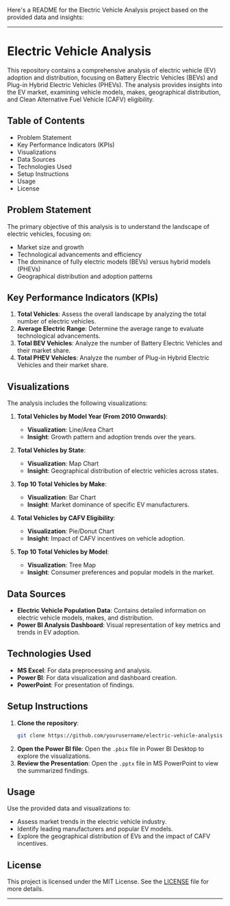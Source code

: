 Here's a README for the Electric Vehicle Analysis project based on the provided data and insights:

---

# Electric Vehicle Analysis

This repository contains a comprehensive analysis of electric vehicle (EV) adoption and distribution, focusing on Battery Electric Vehicles (BEVs) and Plug-in Hybrid Electric Vehicles (PHEVs). The analysis provides insights into the EV market, examining vehicle models, makes, geographical distribution, and Clean Alternative Fuel Vehicle (CAFV) eligibility.

## Table of Contents
- Problem Statement
- Key Performance Indicators (KPIs)
- Visualizations
- Data Sources
- Technologies Used
- Setup Instructions
- Usage
- License

## Problem Statement
The primary objective of this analysis is to understand the landscape of electric vehicles, focusing on:
- Market size and growth
- Technological advancements and efficiency
- The dominance of fully electric models (BEVs) versus hybrid models (PHEVs)
- Geographical distribution and adoption patterns

## Key Performance Indicators (KPIs)
1. **Total Vehicles**: Assess the overall landscape by analyzing the total number of electric vehicles.
2. **Average Electric Range**: Determine the average range to evaluate technological advancements.
3. **Total BEV Vehicles**: Analyze the number of Battery Electric Vehicles and their market share.
4. **Total PHEV Vehicles**: Analyze the number of Plug-in Hybrid Electric Vehicles and their market share.

## Visualizations
The analysis includes the following visualizations:
1. **Total Vehicles by Model Year (From 2010 Onwards)**:
   - **Visualization**: Line/Area Chart
   - **Insight**: Growth pattern and adoption trends over the years.
   
2. **Total Vehicles by State**:
   - **Visualization**: Map Chart
   - **Insight**: Geographical distribution of electric vehicles across states.
   
3. **Top 10 Total Vehicles by Make**:
   - **Visualization**: Bar Chart
   - **Insight**: Market dominance of specific EV manufacturers.
   
4. **Total Vehicles by CAFV Eligibility**:
   - **Visualization**: Pie/Donut Chart
   - **Insight**: Impact of CAFV incentives on vehicle adoption.
   
5. **Top 10 Total Vehicles by Model**:
   - **Visualization**: Tree Map
   - **Insight**: Consumer preferences and popular models in the market.

## Data Sources
- **Electric Vehicle Population Data**: Contains detailed information on electric vehicle models, makes, and distribution.
- **Power BI Analysis Dashboard**: Visual representation of key metrics and trends in EV adoption.

## Technologies Used
- **MS Excel**: For data preprocessing and analysis.
- **Power BI**: For data visualization and dashboard creation.
- **PowerPoint**: For presentation of findings.

## Setup Instructions
1. **Clone the repository**:
   ```bash
   git clone https://github.com/yourusername/electric-vehicle-analysis.git
   ```
2. **Open the Power BI file**: Open the `.pbix` file in Power BI Desktop to explore the visualizations.
3. **Review the Presentation**: Open the `.pptx` file in MS PowerPoint to view the summarized findings.

## Usage
Use the provided data and visualizations to:
- Assess market trends in the electric vehicle industry.
- Identify leading manufacturers and popular EV models.
- Explore the geographical distribution of EVs and the impact of CAFV incentives.

## License
This project is licensed under the MIT License. See the [LICENSE](LICENSE) file for more details.

---

